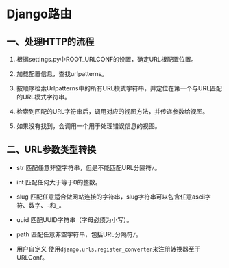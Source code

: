 # Django路由

## 一、处理HTTP的流程
1. 根据settings.py中ROOT_URLCONF的设置，确定URL根配置位置。

2. 加载配置信息，查找urlpatterns。

3. 按顺序检索Urlpatterns中的所有URL模式字符串，并定位在第一个与URL匹配的URL模式字符串。

4. 检索到匹配的URL字符串后，调用对应的视图方法，并传递参数给视图。

5. 如果没有找到，会调用一个用于处理错误信息的视图。


## 二、URL参数类型转换
- str
匹配任意非空字符串，但是不能匹配URL分隔符`/`。

- int
匹配任何大于等于0的整数。

- slug
匹配任意适合做网站连接的字符串，slug字符串可以包含任意ascii字符、数字、`-`和`_`。

- uuid
匹配UUID字符串（字母必须为小写）。

- path
匹配任意非空字符串，包括URL分隔符`/`。

- 用户自定义
使用`django.urls.register_converter`来注册转换器至于URLConf。